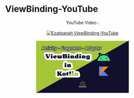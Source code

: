 # ViewBinding-YouTube

<center>

  
YouTube Video : 
<br>  
<a href="https://www.youtube.com/watch?v=JxsJxuNIcMk" target="_blank"><img alt="Ezatpanah ViewBinding-YouTube" src="https://emojipedia-us.s3.amazonaws.com/content/2020/04/05/yt.png"></a>
 <br>  
<a href="https://www.youtube.com/watch?v=JxsJxuNIcMk" target="_blank"><img alt="Ezatpanah ViewBinding-YouTube" src="viewBinding.jpg" width="60%"></a>
  
</center>
